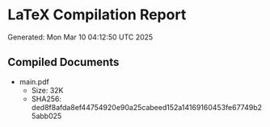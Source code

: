 # LaTeX Compilation Report
Generated: Mon Mar 10 04:12:50 UTC 2025
## Compiled Documents
- main.pdf
  - Size: 32K
  - SHA256: ded8f8afda8ef44754920e90a25cabeed152a14169160453fe67749b25abb025
